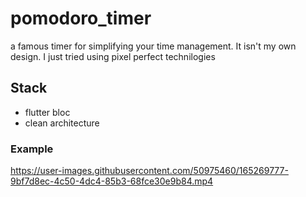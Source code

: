 # pomodoro_timer

a famous timer for simplifying your time management. 
It isn't my own design. I just tried using pixel perfect technilogies

## Stack

- flutter bloc
- clean architecture

### Example

https://user-images.githubusercontent.com/50975460/165269777-9bf7d8ec-4c50-4dc4-85b3-68fce30e9b84.mp4
